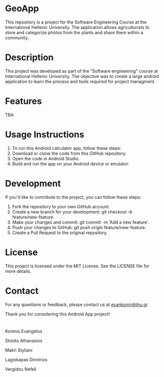 # GeoApp
This repository is a project for the Software Engineering Course at the International Hellenic University. The application allows agriculturists to store and categorize photos from the plants and share them within a community.

# Description
This project was developed as part of the "Software engineering" course at International Hellenic University. The objective was to create a large android application to learn the process and tools required for project managment.

# Features
TBA

# Usage Instructions
1. To run this Android calculator app, follow these steps:
2. Download or clone the code from this GitHub repository.
3. Open the code in Android Studio.
4. Build and run the app on your Android device or emulator.

# Development
If you'd like to contribute to the project, you can follow these steps:
1. Fork the repository to your own GitHub account.
2. Create a new branch for your development: git checkout -b feature/new-feature.
3. Make your changes and commit: git commit -m 'Add a new feature'.
4. Push your changes to GitHub: git push origin feature/new-feature.
5. Create a Pull Request to the original repository.

# License
This project is licensed under the MIT License. See the LICENSE file for more details.

# Contact
For any questions or feedback, please contact us at evankomn@ihu.gr.

Thank you for considering this Android App project!
# 

Komnis Evangelos

Stoidis Athanasios

Makri Styliani

Lagiokapas Dimitrios

Vergidou Nefeli

